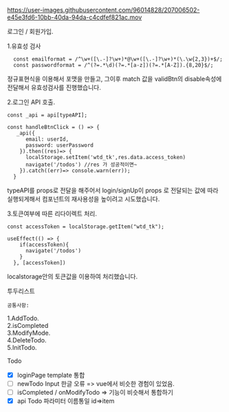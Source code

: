 
https://user-images.githubusercontent.com/96014828/207006502-e45e3fd6-10bb-40da-94da-c4cdfef821ac.mov



로그인 / 회원가입.  

1.유효성 검사  

```
  const emailformat = /^\w+([\.-]?\w+)*@\w+([\.-]?\w+)*(\.\w{2,3})+$/;
  const passwordformat = /^(?=.*\d)(?=.*[a-z])(?=.*[A-Z]).{8,20}$/;

```
정규표현식을 이용해서 포맷을 만들고, 그이후 match 값을 validBtn의 disable속성에 전달해서 유효성검사를 진행했습니다.

2.로그인 API 호출.     
````
const _api = api[typeAPI];

const handleBtnClick = () => {
   _api({
      email: userId,
      password: userPassword
    }).then((res)=> {
      localStorage.setItem('wtd_tk',res.data.access_token)
      navigate('/todos') //res 가 성공적이면~
    }).catch((err)=> console.warn(err));
  }
````
typeAPI를 props로 전달을 해주어서 login/signUp이 props 로 전달되는 값에 따라 실행되게해서 컴포넌트의 재사용성을 높이려고 시도했습니다.

3.토큰여부에 따른 리다이렉트 처리.  
````
const accessToken = localStorage.getItem("wtd_tk");

useEffect(() => {
    if(accessToken){
      navigate('/todos')
    }
  }, [accessToken])

````
localstorage안의 토큰값을 이용하여 처리했습니다.

투두리스트
````
공통사항:
````

 1.AddTodo.    
 2.isCompleted    
 3.ModifyMode.    
 4.DeleteTodo.  
 5.InitTodo. 
 
 
Todo
- [x] loginPage template 통합
- [ ] newTodo Input 한글 오류  => vue에서 비슷한 경험이 있었음.
- [ ] isCompleted / onModifyTodo => 기능이 비슷해서 통합하기
- [x] api Todo 파라미터 이름통일 id=>item
